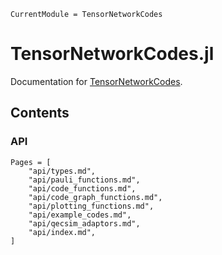 ```@meta
CurrentModule = TensorNetworkCodes
```

# TensorNetworkCodes.jl

Documentation for [TensorNetworkCodes](https://github.com/dkt29/TensorNetworkCodes.jl).

## Contents

### API
```@contents
Pages = [
    "api/types.md",
    "api/pauli_functions.md",
    "api/code_functions.md",
    "api/code_graph_functions.md",
    "api/plotting_functions.md",
    "api/example_codes.md",
    "api/qecsim_adaptors.md",
    "api/index.md",
]
```
